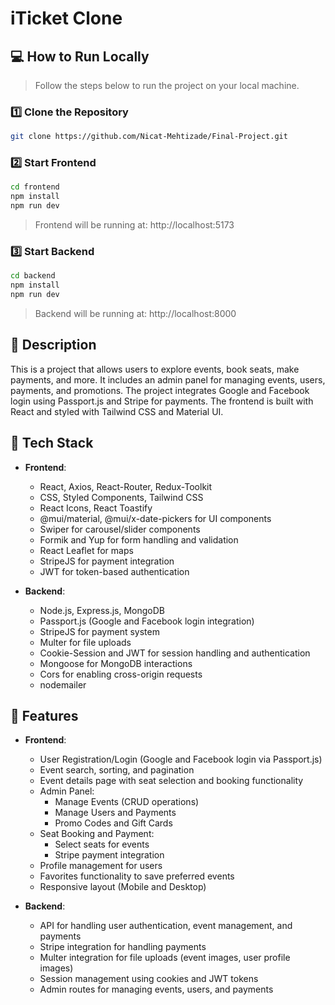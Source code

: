 # iTicket Clone



## 💻 How to Run Locally

> Follow the steps below to run the project on your local machine.

### 1️⃣ Clone the Repository

```bash
git clone https://github.com/Nicat-Mehtizade/Final-Project.git
```

### 2️⃣ Start Frontend

```bash
cd frontend
npm install
npm run dev
```

> Frontend will be running at: http://localhost:5173

### 3️⃣ Start Backend

```bash
cd backend
npm install
npm run dev
```

> Backend will be running at: http://localhost:8000

## 📌 Description

This is a project that allows users to explore events, book seats, make payments, and more. It includes an admin panel for managing events, users, payments, and promotions. The project integrates Google and Facebook login using Passport.js and Stripe for payments. The frontend is built with React and styled with Tailwind CSS and Material UI.

## 🔧 Tech Stack

- **Frontend**:
  - React, Axios, React-Router, Redux-Toolkit
  - CSS, Styled Components, Tailwind CSS
  - React Icons, React Toastify
  - @mui/material, @mui/x-date-pickers for UI components
  - Swiper for carousel/slider components
  - Formik and Yup for form handling and validation
  - React Leaflet for maps
  - StripeJS for payment integration
  - JWT for token-based authentication

- **Backend**:
  - Node.js, Express.js, MongoDB
  - Passport.js (Google and Facebook login integration)
  - StripeJS for payment system
  - Multer for file uploads
  - Cookie-Session and JWT for session handling and authentication
  - Mongoose for MongoDB interactions
  - Cors for enabling cross-origin requests
  - nodemailer

## 🚀 Features

- **Frontend**:
  - User Registration/Login (Google and Facebook login via Passport.js)
  - Event search, sorting, and pagination
  - Event details page with seat selection and booking functionality
  - Admin Panel:
    - Manage Events (CRUD operations)
    - Manage Users and Payments
    - Promo Codes and Gift Cards
  - Seat Booking and Payment:
    - Select seats for events
    - Stripe payment integration
  - Profile management for users
  - Favorites functionality to save preferred events
  - Responsive layout (Mobile and Desktop)

- **Backend**:
  - API for handling user authentication, event management, and payments
  - Stripe integration for handling payments
  - Multer integration for file uploads (event images, user profile images)
  - Session management using cookies and JWT tokens
  - Admin routes for managing events, users, and payments